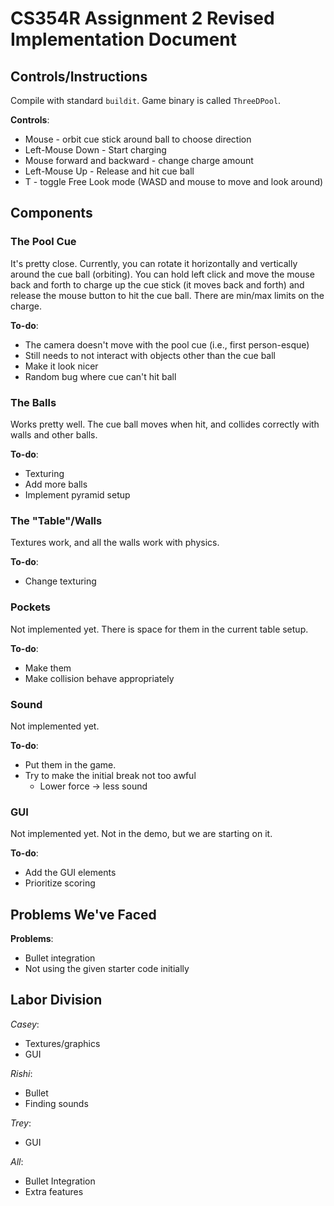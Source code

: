 # CS354R Assignment 2 Revised Implementation Document

## Controls/Instructions
Compile with standard `buildit`. Game binary is called `ThreeDPool`. 

**Controls**:
* Mouse - orbit cue stick around ball to choose direction
* Left-Mouse Down - Start charging
* Mouse forward and backward - change charge amount
* Left-Mouse Up - Release and hit cue ball
* T - toggle Free Look mode (WASD and mouse to move and look around)

## Components

### The Pool Cue
It's pretty close. Currently, you can rotate it horizontally and vertically around the cue ball (orbiting). You can hold left click and move the mouse back and forth to charge up the cue stick (it moves back and forth) and release the mouse button to hit the cue ball. There are min/max limits on the charge.

**To-do**:
* The camera doesn't move with the pool cue (i.e., first person-esque)
* Still needs to not interact with objects other than the cue ball
* Make it look nicer
* Random bug where cue can't hit ball

### The Balls
Works pretty well. The cue ball moves when hit, and collides correctly with walls and other balls. 

**To-do**:
* Texturing
* Add more balls
* Implement pyramid setup

### The "Table"/Walls
Textures work, and all the walls work with physics. 

**To-do**:
* Change texturing

### Pockets
Not implemented yet. There is space for them in the current table setup.

**To-do**:
* Make them
* Make collision behave appropriately

### Sound
Not implemented yet. 

**To-do**:
* Put them in the game.
* Try to make the initial break not too awful
	* Lower force -> less sound

### GUI
Not implemented yet. Not in the demo, but we are starting on it.

**To-do**:
* Add the GUI elements
* Prioritize scoring

## Problems We've Faced
**Problems**:
* Bullet integration
* Not using the given starter code initially

## Labor Division
*Casey*:
 * Textures/graphics
 * GUI

*Rishi*:
 * Bullet
 * Finding sounds

*Trey*:
 * GUI

*All*:
 * Bullet Integration
 * Extra features

